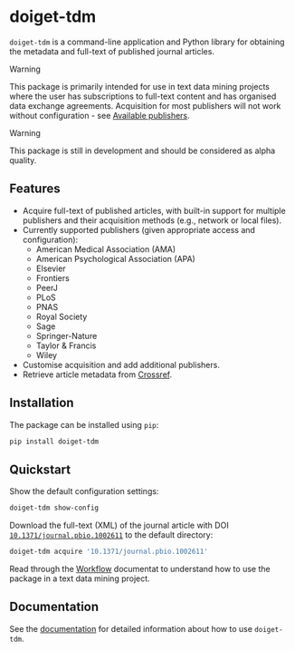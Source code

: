 # doiget-tdm

`doiget-tdm` is a command-line application and Python library for obtaining the metadata and full-text of published journal articles.

> [!WARNING]
> This package is primarily intended for use in text data mining projects where the user has subscriptions to full-text content and has organised data exchange agreements.
> Acquisition for most publishers will not work without configuration - see [Available publishers](https://unimelbmdap.github.io/doiget-tdm/publishers/avail_publishers.html).

> [!WARNING]
> This package is still in development and should be considered as alpha quality.

## Features

* Acquire full-text of published articles, with built-in support for multiple publishers and their acquisition methods (e.g., network or local files).
* Currently supported publishers (given appropriate access and configuration):
    * American Medical Association (AMA)
    * American Psychological Association (APA)
    * Elsevier
    * Frontiers
    * PeerJ
    * PLoS
    * PNAS
    * Royal Society
    * Sage
    * Springer-Nature
    * Taylor & Francis
    * Wiley
* Customise acquisition and add additional publishers.
* Retrieve article metadata from [Crossref](https://crossref.org).


## Installation

The package can be installed using `pip`:

```bash
pip install doiget-tdm
```

## Quickstart

Show the default configuration settings:

```bash
doiget-tdm show-config
```

Download the full-text (XML) of the journal article with DOI [`10.1371/journal.pbio.1002611`](https://doi.org/10.1371/journal.pbio.1002611) to the default directory:

```bash
doiget-tdm acquire '10.1371/journal.pbio.1002611'
```

Read through the [Workflow](https://unimelbmdap.github.io/doiget-tdm/workflow.html) documentat to understand how to use the package in a text data mining project.

## Documentation

See the [documentation](https://unimelbmdap.github.io/doiget-tdm/) for detailed information about how to use `doiget-tdm`.
